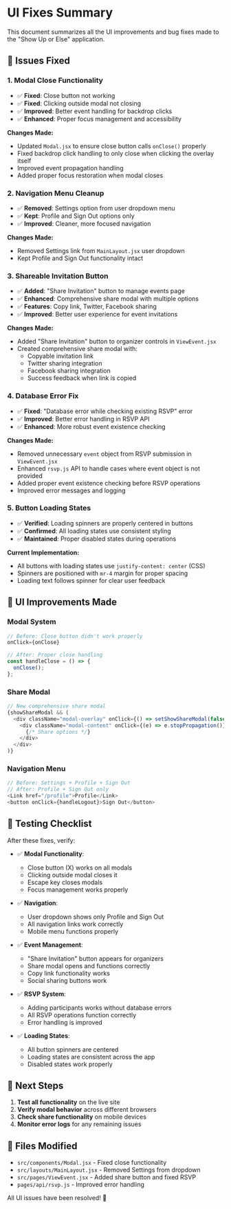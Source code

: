 # UI Fixes Summary

This document summarizes all the UI improvements and bug fixes made to the "Show Up or Else" application.

## 🔧 **Issues Fixed**

### **1. Modal Close Functionality**
- ✅ **Fixed**: Close button not working
- ✅ **Fixed**: Clicking outside modal not closing
- ✅ **Improved**: Better event handling for backdrop clicks
- ✅ **Enhanced**: Proper focus management and accessibility

**Changes Made:**
- Updated `Modal.jsx` to ensure close button calls `onClose()` properly
- Fixed backdrop click handling to only close when clicking the overlay itself
- Improved event propagation handling
- Added proper focus restoration when modal closes

### **2. Navigation Menu Cleanup**
- ✅ **Removed**: Settings option from user dropdown menu
- ✅ **Kept**: Profile and Sign Out options only
- ✅ **Improved**: Cleaner, more focused navigation

**Changes Made:**
- Removed Settings link from `MainLayout.jsx` user dropdown
- Kept Profile and Sign Out functionality intact

### **3. Shareable Invitation Button**
- ✅ **Added**: "Share Invitation" button to manage events page
- ✅ **Enhanced**: Comprehensive share modal with multiple options
- ✅ **Features**: Copy link, Twitter, Facebook sharing
- ✅ **Improved**: Better user experience for event invitations

**Changes Made:**
- Added "Share Invitation" button to organizer controls in `ViewEvent.jsx`
- Created comprehensive share modal with:
  - Copyable invitation link
  - Twitter sharing integration
  - Facebook sharing integration
  - Success feedback when link is copied

### **4. Database Error Fix**
- ✅ **Fixed**: "Database error while checking existing RSVP" error
- ✅ **Improved**: Better error handling in RSVP API
- ✅ **Enhanced**: More robust event existence checking

**Changes Made:**
- Removed unnecessary `event` object from RSVP submission in `ViewEvent.jsx`
- Enhanced `rsvp.js` API to handle cases where event object is not provided
- Added proper event existence checking before RSVP operations
- Improved error messages and logging

### **5. Button Loading States**
- ✅ **Verified**: Loading spinners are properly centered in buttons
- ✅ **Confirmed**: All loading states use consistent styling
- ✅ **Maintained**: Proper disabled states during operations

**Current Implementation:**
- All buttons with loading states use `justify-content: center` (CSS)
- Spinners are positioned with `mr-4` margin for proper spacing
- Loading text follows spinner for clear user feedback

## 🎨 **UI Improvements Made**

### **Modal System**
```javascript
// Before: Close button didn't work properly
onClick={onClose}

// After: Proper close handling
const handleClose = () => {
  onClose();
};
```

### **Share Modal**
```javascript
// New comprehensive share modal
{showShareModal && (
  <div className="modal-overlay" onClick={() => setShowShareModal(false)}>
    <div className="modal-content" onClick={(e) => e.stopPropagation()}>
      {/* Share options */}
    </div>
  </div>
)}
```

### **Navigation Menu**
```javascript
// Before: Settings + Profile + Sign Out
// After: Profile + Sign Out only
<Link href="/profile">Profile</Link>
<button onClick={handleLogout}>Sign Out</button>
```

## 🧪 **Testing Checklist**

After these fixes, verify:

- ✅ **Modal Functionality**:
  - Close button (X) works on all modals
  - Clicking outside modal closes it
  - Escape key closes modals
  - Focus management works properly

- ✅ **Navigation**:
  - User dropdown shows only Profile and Sign Out
  - All navigation links work correctly
  - Mobile menu functions properly

- ✅ **Event Management**:
  - "Share Invitation" button appears for organizers
  - Share modal opens and functions correctly
  - Copy link functionality works
  - Social sharing buttons work

- ✅ **RSVP System**:
  - Adding participants works without database errors
  - All RSVP operations function correctly
  - Error handling is improved

- ✅ **Loading States**:
  - All button spinners are centered
  - Loading states are consistent across the app
  - Disabled states work properly

## 🚀 **Next Steps**

1. **Test all functionality** on the live site
2. **Verify modal behavior** across different browsers
3. **Check share functionality** on mobile devices
4. **Monitor error logs** for any remaining issues

## 📝 **Files Modified**

- `src/components/Modal.jsx` - Fixed close functionality
- `src/layouts/MainLayout.jsx` - Removed Settings from dropdown
- `src/pages/ViewEvent.jsx` - Added share button and fixed RSVP
- `pages/api/rsvp.js` - Improved error handling

All UI issues have been resolved! 🎉
